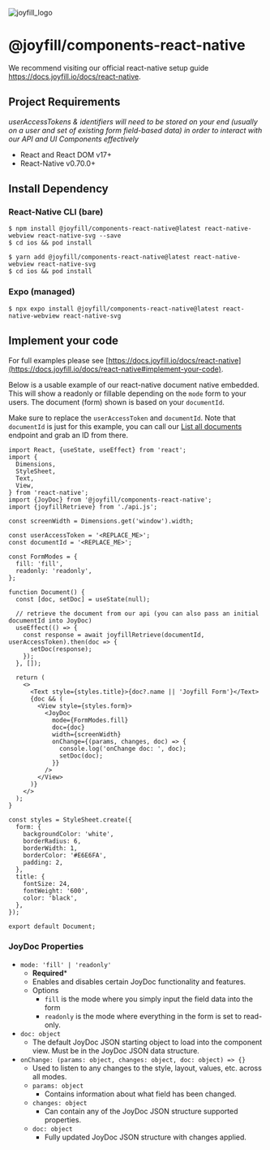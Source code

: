 ![joyfill_logo](https://github.com/joyfill/examples/assets/5873346/4943ecf8-a718-4c97-a917-0c89db014e49)

# @joyfill/components-react-native
We recommend visiting our official react-native setup guide https://docs.joyfill.io/docs/react-native.

## Project Requirements
_userAccessTokens & identifiers will need to be stored on your end (usually on a user and set of existing form field-based data) in order to interact with our API and UI Components effectively_

- React and React DOM v17+
- React-Native v0.70.0+

## Install Dependency

### React-Native CLI (bare)

```shell npm
$ npm install @joyfill/components-react-native@latest react-native-webview react-native-svg --save
$ cd ios && pod install
```
```Text Yarn
$ yarn add @joyfill/components-react-native@latest react-native-webview react-native-svg
$ cd ios && pod install
```

### Expo (managed)

```shell npm
$ npx expo install @joyfill/components-react-native@latest react-native-webview react-native-svg
```

## Implement your code
For full examples please see [https://docs.joyfill.io/docs/react-native](https://docs.joyfill.io/docs/react-native#implement-your-code).

Below is a usable example of our react-native document native embedded. This will show a readonly or fillable depending on the `mode` form to your users. The document (form) shown is based on your `documentId`.

Make sure to replace the `userAccessToken` and `documentId`. Note that `documentId` is just for this example, you can call our [List all documents](ref:list-all-documents) endpoint and grab an ID from there.

```
import React, {useState, useEffect} from 'react';
import {
  Dimensions,
  StyleSheet,
  Text,
  View,
} from 'react-native';
import {JoyDoc} from '@joyfill/components-react-native';
import {joyfillRetrieve} from './api.js';

const screenWidth = Dimensions.get('window').width;

const userAccessToken = '<REPLACE_ME>';
const documentId = '<REPLACE_ME>';

const FormModes = {
  fill: 'fill',
  readonly: 'readonly',
};

function Document() {
  const [doc, setDoc] = useState(null);

  // retrieve the document from our api (you can also pass an initial documentId into JoyDoc)
  useEffect(() => {
    const response = await joyfillRetrieve(documentId, userAccessToken).then(doc => {
      setDoc(response);
    });
  }, []);

  return (
    <>
      <Text style={styles.title}>{doc?.name || 'Joyfill Form'}</Text>
      {doc && (
        <View style={styles.form}>
          <JoyDoc
            mode={FormModes.fill}
            doc={doc}
            width={screenWidth}
            onChange={(params, changes, doc) => {
              console.log('onChange doc: ', doc);
              setDoc(doc);
            }}
          />
        </View>
      )}
    </>
  );
}

const styles = StyleSheet.create({
  form: {
    backgroundColor: 'white',
    borderRadius: 6,
    borderWidth: 1,
    borderColor: '#E6E6FA',
    padding: 2,
  },
  title: {
    fontSize: 24,
    fontWeight: '600',
    color: 'black',
  },
});

export default Document;

```

### JoyDoc Properties

* `mode: 'fill' | 'readonly'`
  * **Required***
  * Enables and disables certain JoyDoc functionality and features. 
  * Options
    * `fill` is the mode where you simply input the field data into the form
    * `readonly` is the mode where everything in the form is set to read-only.
* `doc: object`
  * The default JoyDoc JSON starting object to load into the component view. Must be in the JoyDoc JSON data structure.
* `onChange: (params: object, changes: object, doc: object) => {}` 
  * Used to listen to any changes to the style, layout, values, etc. across all modes.
  * `params: object`
    * Contains information about what field has been changed.
  * `changes: object`
    * Can contain any of the JoyDoc JSON structure supported properties.
  * `doc: object`
    * Fully updated JoyDoc JSON structure with changes applied.
